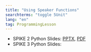 ```yaml
---
title: "Using Speaker Functions"
searchterms: "toggle 5Unit"
lang: "en"
tag: ProgrammingLesson
---
```

 <ul>

 <li class="ng-binding">SPIKE 2 Python Slides:
 <a href="PyProgrammingLessons/SpeakerFunctions.pptx">PPTX</a>,
 <a href="PyProgrammingLessons/SpeakerFunctions.pdf">PDF</a>
 </li>
 <li class="ng-binding">SPIKE 3 Python Slides:
 </li>
 </ul>
